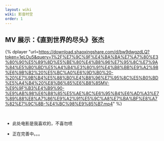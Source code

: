 ```yaml
---
layout: wiki
wiki: 影音时空
order: 1
---
```


## MV 展示：《直到世界的尽头》张杰

{% dplayer "url=https://download.shaoxingshare.com/d/bw9dwgzdLQ?token=1eLOu5&query=1%2F%E7%9C%9F%E4%BA%BA%E7%A7%80%E3%80%90%E5%89%8D%E5%BE%80%E4%B8%96%E7%95%8C%E7%9A%84%E5%B0%BD%E5%A4%B4%E3%80%91%E4%B8%BB%E9%A2%98%E6%9B%B2%20%E5%BC%A0%E6%9D%B0%20-%20%E7%9B%B4%E5%88%B0%E4%B8%96%E7%95%8C%E5%B0%BD%E5%A4%B4%20%E8%B6%85%E6%B8%85MV-%E9%9F%B3%E4%B9%90-%E9%AB%98%E6%B8%85%E5%AE%8C%E6%95%B4%E6%AD%A3%E7%89%88%E8%A7%86%E9%A2%91%E5%9C%A8%E7%BA%BF%E8%A7%82%E7%9C%8B-%E4%BC%98%E9%85%B7.mp4" %}

<br />


- 此处电影是我喜欢的，不喜勿喷

- 正在完善中。。。

